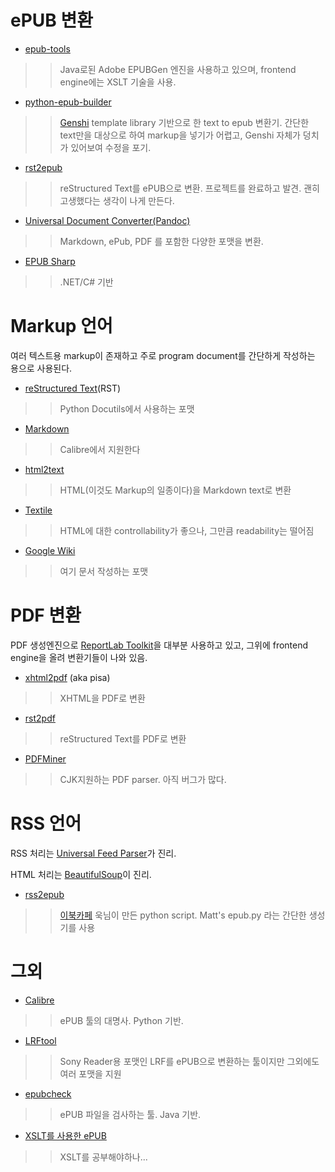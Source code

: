 # ePUB 변환 #

  * [epub-tools](http://code.google.com/p/epub-tools/)
> > Java로된 Adobe EPUBGen 엔진을 사용하고 있으며,
> > frontend engine에는 XSLT 기술을 사용.
  * [python-epub-builder](https://code.google.com/p/python-epub-builder/)
> > [Genshi](http://genshi.edgewall.org/) template library 기반으로 한 text to epub 변환기.
> > 간단한 text만을 대상으로 하여 markup을 넣기가 어렵고, Genshi 자체가 덩치가 있어보여 수정을 포기.
  * [rst2epub](http://bitbucket.org/wierob/rst2epub/)
> > reStructured Text를 ePUB으로 변환.
> > 프로젝트를 완료하고 발견. 괜히 고생했다는 생각이 나게 만든다.
  * [Universal Document Converter(Pandoc)](http://johnmacfarlane.net/pandoc/)
> > Markdown, ePub, PDF 를 포함한 다양한 포맷을 변환.
  * [EPUB Sharp](http://epubsharp.sourceforge.net/)
> > .NET/C# 기반

# Markup 언어 #
여러 텍스트용 markup이 존재하고
주로 program document를 간단하게 작성하는 용으로 사용된다.

  * [reStructured Text](http://docutils.sourceforge.net/rst.html)(RST)
> > Python Docutils에서 사용하는 포맷
  * [Markdown](http://www.freewisdom.org/projects/python-markdown/)
> > Calibre에서 지원한다
  * [html2text](http://www.aaronsw.com/2002/html2text/)
> > HTML(이것도 Markup의 일종이다)을 Markdown text로 변환
  * [Textile](http://www.textism.com/tools/textile/)
> > HTML에 대한 controllability가 좋으나, 그만큼 readability는 떨어짐
  * [Google Wiki](http://code.google.com/p/support/wiki/WikiSyntax)
> > 여기 문서 작성하는 포맷

# PDF 변환 #
PDF 생성엔진으로 [ReportLab Toolkit](http://www.reportlab.com/software/opensource/rl-toolkit/)을 대부분 사용하고 있고, 그위에 frontend engine을 올려 변환기들이 나와 있음.

  * [xhtml2pdf](http://www.xhtml2pdf.com) (aka pisa)
> > XHTML을 PDF로 변환
  * [rst2pdf](http://code.google.com/p/rst2pdf)
> > reStructured Text를 PDF로 변환
  * [PDFMiner](http://www.unixuser.org/~euske/python/pdfminer/)
> > CJK지원하는 PDF parser. 아직 버그가 많다.

# RSS 언어 #
RSS 처리는 [Universal Feed Parser](http://feedparser.org)가 진리.

HTML 처리는 [BeautifulSoup](http://www.crummy.com/software/BeautifulSoup/)이 진리.

  * [rss2epub](http://cafe.naver.com/ebook/82965)
> > [이북카페](http://ebookcafe.kr) 욱님이 만든 python script.
> > Matt's epub.py 라는 간단한 생성기를 사용

# 그외 #

  * [Calibre](http://calibre-ebook.com)
> > ePUB 툴의 대명사. Python 기반.
  * [LRFtool](http://code.google.com/p/lrf-epub-tools/)
> > Sony Reader용 포맷인 LRF를 ePUB으로 변환하는 툴이지만
> > 그외에도 여러 포맷을 지원
  * [epubcheck](http://code.google.com/p/epubcheck)
> > ePUB 파일을 검사하는 툴. Java 기반.
  * [XSLT를 사용한 ePUB](http://www.stylusstudio.com/xsllist/200901/post90300.html)
> > XSLT를 공부해야하나...